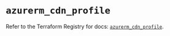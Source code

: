 # `azurerm_cdn_profile`

Refer to the Terraform Registry for docs: [`azurerm_cdn_profile`](https://registry.terraform.io/providers/hashicorp/azurerm/3.87.0/docs/resources/cdn_profile).
